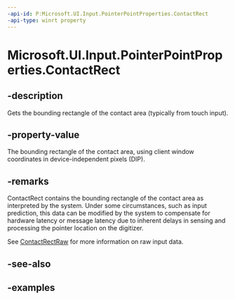 ```yaml
---
-api-id: P:Microsoft.UI.Input.PointerPointProperties.ContactRect
-api-type: winrt property
---
```


# Microsoft.UI.Input.PointerPointProperties.ContactRect

<!--
public Windows.Foundation.Rect ContactRect { get; }
-->

## -description

Gets the bounding rectangle of the contact area (typically from touch input).

## -property-value

The bounding rectangle of the contact area, using client window coordinates in device-independent pixels (DIP).

## -remarks

ContactRect contains the bounding rectangle of the contact area as interpreted by the system. Under some circumstances, such as input prediction, this data can be modified by the system to compensate for hardware latency or message latency due to inherent delays in sensing and processing the pointer location on the digitizer.

See [ContactRectRaw](pointerpointproperties_contactrectraw.md) for more information on raw input data.

## -see-also

## -examples
